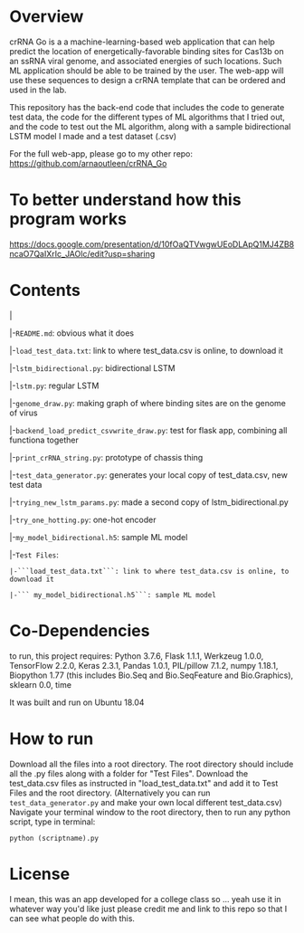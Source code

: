 # Overview
crRNA Go is a a machine-learning-based web application that can help predict the location of energetically-favorable binding sites for Cas13b on an ssRNA viral genome, and associated energies of such locations. Such ML application should be able to be trained by the user. The web-app will use these sequences to design a crRNA template that can be ordered and used in the lab. 

This repository has the back-end code that includes the code to generate test data, the code for the different types of ML algorithms that I tried out, and the code to test out the ML algorithm, along with a sample bidirectional LSTM model I made and a test dataset (.csv)

For the full web-app, please go to my other repo: https://github.com/arnaoutleen/crRNA_Go


# To better understand how this program works
https://docs.google.com/presentation/d/10fOaQTVwgwUEoDLApQ1MJ4ZB8ncaO7QaIXrIc_JAOlc/edit?usp=sharing


# Contents

|

|-```README.md```: obvious what it does

|-```load_test_data.txt```: link to where test_data.csv is online, to download it

|-```lstm_bidirectional.py```: bidirectional LSTM

|-```lstm.py```: regular LSTM

|-```genome_draw.py```: making graph of where binding sites are on the genome of virus

|-```backend_load_predict_csvwrite_draw.py```: test for flask app, combining all functiona together

|-```print_crRNA_string.py```: prototype of chassis thing

|-```test_data_generator.py```: generates your local copy of test_data.csv, new test data

|-```trying_new_lstm_params.py```: made a second copy of lstm_bidirectional.py

|-```try_one_hotting.py```: one-hot encoder

|-```my_model_bidirectional.h5```: sample ML model

|-```Test Files```:

    |-```load_test_data.txt```: link to where test_data.csv is online, to download it
  
    |-``` my_model_bidirectional.h5```: sample ML model
  

# Co-Dependencies
 to run, this project requires: Python 3.7.6, Flask 1.1.1, Werkzeug 1.0.0, TensorFlow 2.2.0, Keras 2.3.1, Pandas 1.0.1, PIL/pillow 7.1.2, numpy 1.18.1, Biopython 1.77 (this includes Bio.Seq and Bio.SeqFeature and Bio.Graphics), sklearn 0.0, time

 It was built and run on Ubuntu 18.04


# How to run
Download all the files into a root directory. The root directory should include all the .py files along with a folder for "Test Files". Download the test_data.csv files as instructed in "load_test_data.txt" and add it to Test Files and the root directory. (Alternatively you can run ``` test_data_generator.py``` and make your own local different test_data.csv) Navigate your terminal window to the root directory, then to run any python script, type in terminal:

```
python (scriptname).py
```


# License
I mean, this was an app developed for a college class so ... yeah use it in whatever way you'd like just please credit me and link to this repo so that I can see what people do with this.
